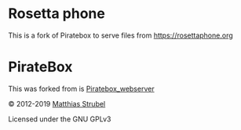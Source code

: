 # Rosetta phone

This is a fork of Piratebox to serve files from https://rosettaphone.org

# PirateBox   

This was forked from is [Piratebox_webserver](https://github.com/PierreMartin/PirateBoxScripts_Webserver)

© 2012-2019 [Matthias Strubel](mailto:matthias.strubel@aod-rpg.de) 

Licensed under the GNU GPLv3
